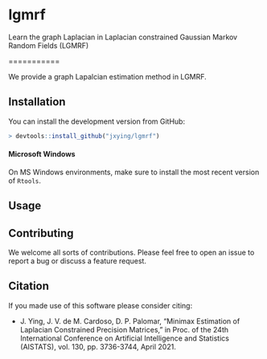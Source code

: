 # lgmrf
Learn the graph Laplacian in Laplacian constrained Gaussian Markov Random Fields (LGMRF)

===========

We provide a graph Lapalcian estimation method in LGMRF.

Installation
------------

You can install the development version from GitHub:

``` r
> devtools::install_github("jxying/lgmrf")
```

#### Microsoft Windows

On MS Windows environments, make sure to install the most recent version
of `Rtools`.

Usage
-----

Contributing
------------

We welcome all sorts of contributions. Please feel free to open an issue
to report a bug or discuss a feature request.

Citation
--------

If you made use of this software please consider citing:

-   J. Ying, J. V. de M. Cardoso, D. P. Palomar, “Minimax Estimation of 
Laplacian Constrained Precision Matrices,” in Proc. of the 24th International 
Conference on Artificial Intelligence and Statistics (AISTATS), vol. 130, 
pp. 3736-3744, April 2021.

